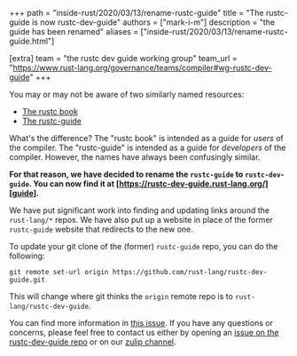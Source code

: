 +++
path = "inside-rust/2020/03/13/rename-rustc-guide"
title = "The rustc-guide is now rustc-dev-guide"
authors = ["mark-i-m"]
description = "the guide has been renamed"
aliases = ["inside-rust/2020/03/13/rename-rustc-guide.html"]

[extra]
team = "the rustc dev guide working group"
team_url = "https://www.rust-lang.org/governance/teams/compiler#wg-rustc-dev-guide"
+++

You may or may not be aware of two similarly named resources:
- [The rustc book](https://doc.rust-lang.org/rustc/index.html)
- [The rustc-guide](https://rustc-dev-guide.rust-lang.org/)

What's the difference? The "rustc book" is intended as a guide for _users_ of the
compiler. The "rustc-guide" is intended as a guide for _developers_ of the
compiler. However, the names have always been confusingly similar.

**For that reason, we have decided to rename the `rustc-guide` to
`rustc-dev-guide`. You can now find it at [https://rustc-dev-guide.rust-lang.org/][guide].**

[guide]: https://rustc-dev-guide.rust-lang.org/

We have put significant work into finding and updating links around the
`rust-lang/*` repos. We have also put up a website in place of the former
`rustc-guide` website that redirects to the new one.

To update your git clone of the (former) `rustc-guide` repo, you can do the following:

```
git remote set-url origin https://github.com/rust-lang/rustc-dev-guide.git
```

This will change where git thinks the `origin` remote repo is to
`rust-lang/rustc-dev-guide`.

You can find more information in [this issue][gh]. If you have any questions or
concerns, please feel free to contact us either by opening an [issue on the
rustc-dev-guide repo][repo] or on our [zulip channel][zulip].

[gh]: https://github.com/rust-lang/rustc-dev-guide/issues/602
[repo]: https://github.com/rust-lang/rustc-dev-guide
[zulip]: https://rust-lang.zulipchat.com/#narrow/stream/196385-t-compiler.2Fwg-rustc-dev-guide
